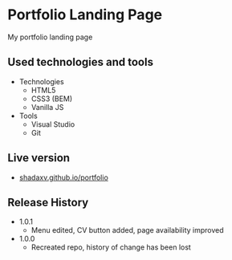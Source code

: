 # Portfolio Landing Page
My portfolio landing page


## Used technologies and tools

* Technologies
    * HTML5
    * CSS3 (BEM)
    * Vanilla JS
* Tools
    * Visual Studio
    * Git


## Live version

* [shadaxv.github.io/portfolio](https://shadaxv.github.io/portfolio/)


## Release History

* 1.0.1
    * Menu edited, CV button added, page availability improved
* 1.0.0
    * Recreated repo, history of change has been lost
